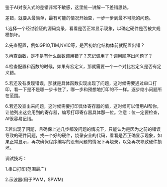   鉴于AI对嵌入式的差错非常不敏感，这里统一讲解一下差错思路。

  差错，就要从最简单，最有可能的情况开始查，一步一步到最不可能的问题。

  1.选择一个经过验证的源码烧录，看看是否正常显示现象，以确定硬件是否被大规模损坏。

  2.先查配置，例如GPIO,TIM,NVIC等，是否初始化结构体前就配置出错？

  3.再查函数，是不是有什么函数调用错了？忘记调用了？调用顺序出问题了？

  4.检查配置和函数的时候，如果有宏定义，那就需要一个一个对比宏定义是否有定义错。

  5.若还没有发现错误，那就是具体函数实现出现了问题，这时候需要通过串口打印，看一下是不是哪一步卡住了，哪一步和预想地打印的不一样。逐步缩小问题所在范围。

  6.若还没查出来问题，这时候需要打印具体寄存器的值，这时候可以借用AI帮你，让他列出这会用到的寄存器，编写打印寄存器具体那一位。注意：位一定要检查，AI很容易记错。

  7.若出现了问题，且确保上述几步都没问题的情况下，只能认为是因为之前的错误导致的硬件问题，找一个好的硬件，烧录安全的代码，看看是否正确显示现象，如果正常显示，再次确保程序编写的没有问题的情况下再烧录，以免再次导致硬件损坏。



  调试技巧：

  1.串口打印(范围最广)

  2.示波器(用于PWM，SPWM)
